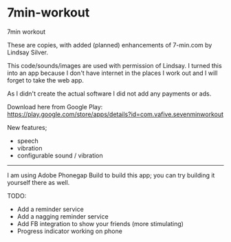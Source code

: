 7min-workout
============

7min workout

These are copies, with added (planned) enhancements of 7-min.com by Lindsay Silver. 

This code/sounds/images are used with permission of Lindsay. I turned this into an app because
I don't have internet in the places I work out and I will forget to take the web app.

As I didn't create the actual software I did not add any payments or ads. 

Download here from Google Play: https://play.google.com/store/apps/details?id=com.vafive.sevenminworkout

New features; 
- speech 
- vibration
- configurable sound / vibration

-----

I am using Adobe Phonegap Build to build this app; you can try building it  yourself there as well.

TODO: 

- Add a reminder service 
- Add a nagging reminder service
- Add FB integration to show your friends (more stimulating) 
- Progress indicator working on phone

